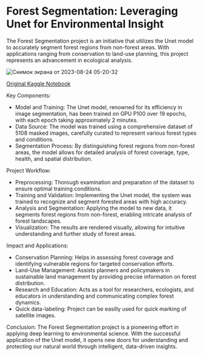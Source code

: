 # Forest Segmentation: Leveraging Unet for Environmental Insight
The Forest Segmentation project is an initiative that utilizes the Unet model to accurately segment forest regions from non-forest areas. With applications ranging from conservation to land-use planning, this project represents an advancement in ecological analysis.

![Снимок экрана от 2023-08-24 05-20-32](https://github.com/D1H1/Forest-Segmentation-Leveraging-Unet-for-Environmental-Insight/assets/94292673/118a7377-7d44-42f3-b26e-367787f6ee59)

[Original Kaggle Notebook](https://www.kaggle.com/code/davidhavrilenko/forest-segmentation/notebook)


Key Components:
- Model and Training: The Unet model, renowned for its efficiency in image segmentation, has been trained on GPU P100 over 19 epochs, with each epoch taking approximately 2 minutes.
- Data Source: The model was trained using a comprehensive dataset of 5108 masked images, carefully curated to represent various forest types and conditions.
- Segmentation Process: By distinguishing forest regions from non-forest areas, the model allows for detailed analysis of forest coverage, type, health, and spatial distribution.


Project Workflow:
- Preprocessing: Thorough examination and preparation of the dataset to ensure optimal training conditions.
- Training and Validation: Implementing the Unet model, the system was trained to recognize and segment forested areas with high accuracy.
- Analysis and Segmentation: Applying the model to new data, it segments forest regions from non-forest, enabling intricate analysis of forest landscapes.
- Visualization: The results are rendered visually, allowing for intuitive understanding and further study of forest areas.


Impact and Applications:
- Conservation Planning: Helps in assessing forest coverage and identifying vulnerable regions for targeted conservation efforts.
- Land-Use Management: Assists planners and policymakers in sustainable land management by providing precise information on forest distribution.
- Research and Education: Acts as a tool for researchers, ecologists, and educators in understanding and communicating complex forest dynamics.
- Quick data-labeling: Project can be easilly used for quick marking of satellite images. 


Conclusion:
The Forest Segmentation project is a pioneering effort in applying deep learning to environmental science. With the successful application of the Unet model, it opens new doors for understanding and protecting our natural world through intelligent, data-driven insights.
